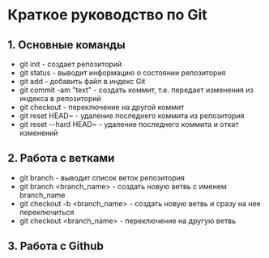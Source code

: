 # Краткое руководство по  Git
## 1. Основные команды
* git init - создает репозиторий
* git status - выводит информацию о состоянии репозитория
* git add <filename> - добавить файл в индекс Git
* git commit -am "text" - создать коммит, т.е. передает изменения из индекса в репозиторий
* git checkout <hash> - переключение на другой коммит
* git reset HEAD~ - удаление последнего коммита из репозитория
* git reset --hard HEAD~ - удаление последнего коммита и откат изменений
## 2. Работа с ветками
* git branch - выводит список веток репозитория
* git branch <branch_name> - создать новую ветвь с именем branch_name
* git checkout -b <branch_name> - создать новую ветвь и сразу на нее переключиться
* git checkout <branch_name> - переключение на другую ветвь
## 3. Работа с Github